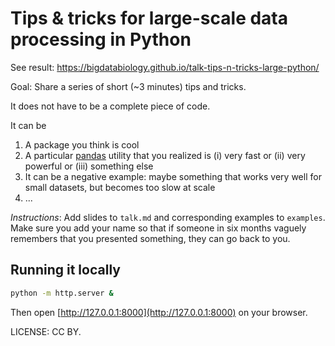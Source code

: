 # Tips &amp; tricks for large-scale data processing in Python

See result: https://bigdatabiology.github.io/talk-tips-n-tricks-large-python/

Goal: Share a series of short (~3 minutes) tips and tricks.

It does not have to be a complete piece of code.

It can be

1. A package you think is cool
2. A particular [pandas](https://pandas.pydata.org/) utility that you realized is (i) very fast or (ii) very powerful or (iii) something else
3. It can be a negative example: maybe something that works very well for small datasets, but becomes too slow at scale
4. ...

_Instructions_: Add slides to `talk.md` and corresponding examples to
`examples`. Make sure you add your name so that if someone in six months
vaguely remembers that you presented something, they can go back to you.


## Running it locally

```bash
python -m http.server &
```

Then open [http://127.0.0.1:8000](http://127.0.0.1:8000) on your browser.

LICENSE: CC BY.


